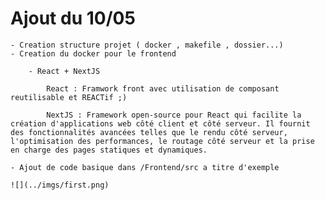 

# Ajout du 10/05

    - Creation structure projet ( docker , makefile , dossier...)
    - Creation du docker pour le frontend

        - React + NextJS

            React : Framwork front avec utilisation de composant reutilisable et REACTif ;)

            NextJS : Framework open-source pour React qui facilite la création d'applications web côté client et côté serveur. Il fournit des fonctionnalités avancées telles que le rendu côté serveur, l'optimisation des performances, le routage côté serveur et la prise en charge des pages statiques et dynamiques.

    - Ajout de code basique dans /Frontend/src a titre d'exemple

    ![](../imgs/first.png)


